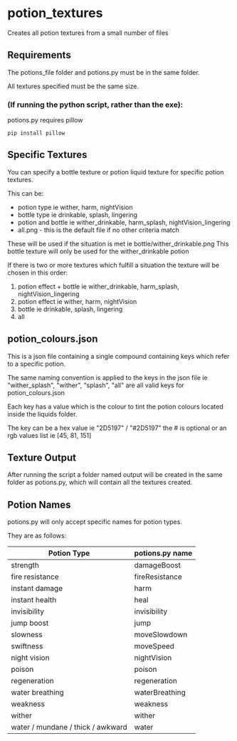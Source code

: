 # potion_textures
Creates all potion textures from a small number of files
## Requirements
The potions_file folder and potions.py must be in the same folder.

All textures specified must be the same size.

### (If running the python script, rather than the exe):
potions.py requires pillow

    pip install pillow

## Specific Textures
You can specify a bottle texture or potion liquid texture for specific potion textures.

This can be:
* potion type ie wither, harm, nightVision
* bottle type ie drinkable, splash, lingering
* potion and bottle ie wither_drinkable, harm_splash, nightVision_lingering
* all.png - this is the default file if no other criteria match

These will be used if the situation is met ie bottle/wither_drinkable.png
This bottle texture will only be used for the wither_drinkable potion

If there is two or more textures which fulfill a situation the texture will be chosen in this order:
1. potion effect + bottle ie wither_drinkable, harm_splash, nightVision_lingering
2. potion effect ie wither, harm, nightVision
3. bottle ie drinkable, splash, lingering
4. all

## potion_colours.json
This is a json file containing a single compound containing keys which refer to a specific potion.

The same naming convention is applied to the keys in the json file ie "wither_splash", "wither", "splash", "all" are all valid keys for potion_colours.json

Each key has a value which is the colour to tint the potion colours located inside the liquids folder.

The key can be a hex value ie "2D5197" / "#2D5197" the # is optional or an rgb values list ie [45, 81, 151]

## Texture Output
After running the script a folder named output will be created in the same folder as potions.py, which will contain all the textures created.

## Potion Names
potions.py will only accept specific names for potion types.

They are as follows:

|Potion Type|potions.py name|
|-|-|
|strength|damageBoost|
|fire resistance|fireResistance|
|instant damage|harm|
|instant health|heal|
|invisibility|invisibility|
|jump boost|jump|
|slowness|moveSlowdown|
|swiftness|moveSpeed|
|night vision|nightVision|
|poison|poison|
|regeneration|regeneration|
|water breathing|waterBreathing|
|weakness|weakness|
|wither|wither|
|water / mundane / thick / awkward|water|
